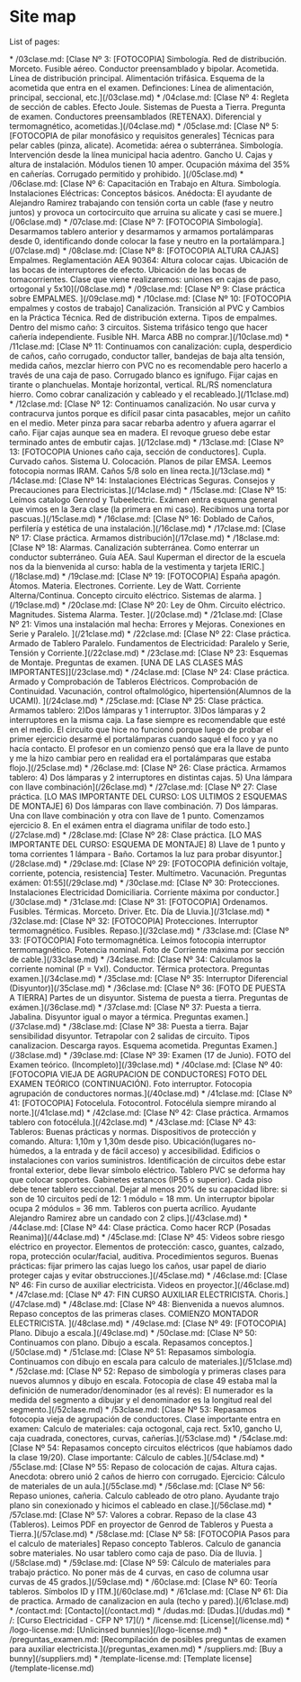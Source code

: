 # Site map

List of pages:


<div class='sitemap'>
* /03clase.md: [Clase Nº 3: [FOTOCOPIA] Simbología. Red de distribución. Morceto. Fusible aéreo. Conductor preensamblado y bipolar. Acometida. Línea de distribución principal. Alimentación trifásica. Esquema de la acometida que entra en el examen. Definciones: Línea de alimentación, principal, seccional, etc.](/03clase.md)
* /04clase.md: [Clase Nº 4: Regleta de sección de cables. Efecto Joule. Sistemas de Puesta a Tierra. Pregunta de examen. Conductores preensamblados (RETENAX). Diferencial y termomagnético, acometidas.](/04clase.md)
* /05clase.md: [Clase Nº 5: [FOTOCOPIA de pilar monofásico y requisitos generales] Técnicas para pelar cables (pinza, alicate). Acometida: aérea o subterránea. Simbología. Intervención desde la línea municipal hacia adentro. Gancho U. Cajas y altura de instalación. Módulos tienen 10 amper. Ocupación máxima del 35% en cañerías. Corrugado permitido y prohibido. ](/05clase.md)
* /06clase.md: [Clase Nº 6: Capacitación en Trabajo en Altura. Simbología. Instalaciones Eléctricas: Conceptos básicos. Anédocta: El ayudante de Alejandro Ramirez trabajando con tensión corta un cable (fase y neutro juntos) y provoca un cortocircuito que arruina su alicate y casi se muere.](/06clase.md)
* /07clase.md: [Clase Nº 7: [FOTOCOPIA Simbología]. Desarmamos tablero anterior y desarmamos y armamos portalámparas desde 0, identificando donde colocar la fase y neutro en la portalámpara.](/07clase.md)
* /08clase.md: [Clase Nº 8: [FOTOCOPIA ALTURA CAJAS] Empalmes. Reglamentación AEA 90364: Altura colocar cajas. Ubicación de las bocas de interruptores de efecto. Ubicación de las bocas de tomacorrientes. Clase que viene realizaremos: uniones en cajas de paso, ortogonal y 5x10](/08clase.md)
* /09clase.md: [Clase Nº 9: Clase práctica sobre EMPALMES. ](/09clase.md)
* /10clase.md: [Clase Nº 10: [FOTOCOPIA empalmes y costos de trabajo] Canalización. Transición al PVC y Cambios en la Práctica Técnica. Red de distribución externa. Tipos de empalmes. Dentro del mismo caño: 3 circuitos. Sistema trifásico tengo que hacer cañería independiente. Fusible NH. Marca ABB no comprar.](/10clase.md)
* /11clase.md: [Clase Nº 11: Continuamos con canalización: cupla, desperdicio de caños, caño corrugado, conductor taller, bandejas de baja alta tensión, medida caños, mezclar hierro con PVC no es recomendable pero hacerlo a través de una caja de paso. Corrugado blanco es ignífugo. Fijar cajas en tirante o planchuelas. Montaje horizontal, vertical. RL/RS nomenclatura hierro. Como cobrar canalización y cableado y el recableado.](/11clase.md)
* /12clase.md: [Clase Nº 12: Continuamos canalización. No usar curva y contracurva juntos porque es difícil pasar cinta pasacables, mejor un cañito en el medio. Meter pinza para sacar rebarba adentro y afuera agarrar el caño. Fijar cajas aunque sea en madera. El revoque grueso debe estar terminado antes de embutir cajas. ](/12clase.md)
* /13clase.md: [Clase Nº 13: [FOTOCOPIA Uniones caño caja, sección de conductores]. Cupla. Curvado caños. Sistema U. Colocación. Planos de pilar EMSA. Leemos fotocopia normas IRAM. Caños 5/8 solo en línea recta.](/13clase.md)
* /14clase.md: [Clase Nº 14: Instalaciones Eléctricas Seguras. Consejos y Precauciones para Electricistas.](/14clase.md)
* /15clase.md: [Clase Nº 15: Leímos catalogo Genrod y Tubeelectric. Exámen entra esquema general que vimos en la 3era clase (la primera en mi caso). Recibimos una torta por pascuas.](/15clase.md)
* /16clase.md: [Clase Nº 16: Doblado de Caños, perfilería y estética de una instalación.](/16clase.md)
* /17clase.md: [Clase Nº 17: Clase práctica. Armamos distribución](/17clase.md)
* /18clase.md: [Clase Nº 18: Alarmas. Canalización subterránea. Como enterrar un conductor subterráneo. Guía AEA. Saul Kuperman el director de la escuela nos da la bienvenida al curso: habla de la vestimenta y tarjeta IERIC.](/18clase.md)
* /19clase.md: [Clase Nº 19: [FOTOCOPIA] España apagón. Átomos. Materia. Electrones. Corriente. Ley de Watt. Corriente Alterna/Continua. Concepto circuito eléctrico. Sistemas de alarma. ](/19clase.md)
* /20clase.md: [Clase Nº 20: Ley de Ohm. Circuito eléctrico. Magnitudes. Sistema Alarma. Tester. ](/20clase.md)
* /21clase.md: [Clase Nº 21: Vimos una instalación mal hecha: Errores y Mejoras. Conexiones en Serie y Paralelo. ](/21clase.md)
* /22clase.md: [Clase Nº 22: Clase práctica. Armado de Tablero Paralelo. Fundamentos de Electricidad: Paralelo y Serie, Tensión y Corriente.](/22clase.md)
* /23clase.md: [Clase Nº 23: Esquemas de Montaje. Preguntas de examen. [UNA DE LAS CLASES MÁS IMPORTANTES]](/23clase.md)
* /24clase.md: [Clase Nº 24: Clase práctica. Armado y Comprobación de Tableros Eléctricos. Comprobación de Continuidad. Vacunación, control oftalmológico, hipertensión(Alumnos de la UCAMI). ](/24clase.md)
* /25clase.md: [Clase Nº 25: Clase práctica. Armamos tablero: 2)Dos lámparas y 1 interruptor. 3)Dos lámparas y 2 interruptores en la misma caja. La fase siempre es recomendable que esté en el medio. El circuito que hice no funcionó porque luego de probar el primer ejercicio desarmé el portalámparas cuando saqué el foco y ya no hacía contacto. El profesor en un comienzo pensó que era la llave de punto y me la hizo cambiar pero en realidad era el portalámparas que estaba flojo.](/25clase.md)
* /26clase.md: [Clase Nº 26: Clase práctica. Armamos tablero: 4) Dos lámparas y 2 interruptores en distintas cajas. 5) Una lámpara con llave combinación](/26clase.md)
* /27clase.md: [Clase Nº 27: Clase práctica. [LO MAS IMPORTANTE DEL CURSO: LOS ULTIMOS 2 ESQUEMAS DE MONTAJE] 6) Dos lámparas con llave combinación. 7) Dos lámparas. Una con llave combinación y otra con llave de 1 punto. Comenzamos ejercicio 8. En el exámen entra el diagrama unifilar de todo esto.](/27clase.md)
* /28clase.md: [Clase Nº 28: Clase práctica. [LO MAS IMPORTANTE DEL CURSO: ESQUEMA DE MONTAJE] 8) Llave de 1 punto y toma corrientes 1 lámpara - Baño. Cortamos la luz para probar disyuntor.](/28clase.md)
* /29clase.md: [Clase Nº 29: [FOTOCOPIA definición voltaje, corriente, potencia, resistencia] Tester. Multímetro. Vacunación. Preguntas exámen: 01:55](/29clase.md)
* /30clase.md: [Clase Nº 30: Protecciones. Instalaciones Electricidad Domiciliaria. Corriente máxima por conductor.](/30clase.md)
* /31clase.md: [Clase Nº 31: [FOTOCOPIA] Ordenamos. Fusibles. Térmicas. Morceto. Driver. Etc. Día de Lluvia.](/31clase.md)
* /32clase.md: [Clase Nº 32: [FOTOCOPIA] Protecciones. Interruptor termomagnético. Fusibles. Repaso.](/32clase.md)
* /33clase.md: [Clase Nº 33: [FOTOCOPIA] Foto termomagnética. Leímos fotocopia interruptor termomagnético. Potencia nominal. Foto de Corriente máxima por sección de cable.](/33clase.md)
* /34clase.md: [Clase Nº 34: Calculamos la corriente nominal (P = VxI). Conductor. Térmica protectora. Preguntas examen.](/34clase.md)
* /35clase.md: [Clase Nº 35: Interruptor Diferencial (Disyuntor)](/35clase.md)
* /36clase.md: [Clase Nº 36: [FOTO DE PUESTA A TIERRA] Partes de un disyuntor. Sistema de puesta a tierra. Preguntas de exámen.](/36clase.md)
* /37clase.md: [Clase Nº 37: Puesta a tierra. Jabalina. Disyuntor igual o mayor a térmica. Preguntas examen.](/37clase.md)
* /38clase.md: [Clase Nº 38: Puesta a tierra. Bajar sensibilidad disyuntor. Tetrapolar con 2 salidas de circuito. Tipos canalizacion. Descarga rayos. Esquema acometida. Preguntas Examen.](/38clase.md)
* /39clase.md: [Clase Nº 39: Examen (17 de Junio). FOTO del Examen teórico. (Incompleto)](/39clase.md)
* /40clase.md: [Clase Nº 40: [FOTOCOPIA VIEJA DE AGRUPACION DE CONDUCTORES] FOTO DEL EXAMEN TEÓRICO (CONTINUACIÓN). Foto interruptor. Fotocopia agrupación de conductores normas.](/40clase.md)
* /41clase.md: [Clase Nº 41: [FOTOCOPIA] Fotocelula. Fotocontrol. Fotocélula siempre mirando al norte.](/41clase.md)
* /42clase.md: [Clase Nº 42: Clase práctica. Armamos tablero con fotocélula.](/42clase.md)
* /43clase.md: [Clase Nº 43: Tableros: Buenas prácticas y normas. Dispositivos de protección y comando. Altura: 1,10m y 1,30m desde piso. Ubicación(lugares no-húmedos, a la entrada y de fácil acceso) y accesibilidad. Edificios o instalaciones con varios suministros. Identificación de circuitos debe estar frontal exterior, debe llevar símbolo eléctrico. Tablero PVC se deforma hay que colocar soportes. Gabinetes estancos (IP55 o superior). Cada piso debe tener tablero seccional. Dejar al menos 20% de su capacidad libre: si son de 10 circuitos pedí de 12: 1 módulo = 18 mm. Un interruptor bipolar ocupa 2 módulos = 36 mm. Tableros con puerta acrílico. Ayudante Alejandro Ramirez abre un candado con 2 clips.](/43clase.md)
* /44clase.md: [Clase Nº 44: Clase práctica. Como hacer RCP (Posadas Reanima)](/44clase.md)
* /45clase.md: [Clase Nº 45: Videos sobre riesgo eléctrico en proyector. Elementos de protección: casco, guantes, calzado, ropa, protección ocular/facial, auditiva. Procedimientos seguros. Buenas prácticas: fijar primero las cajas luego los caños, usar papel de diario proteger cajas y evitar obstrucciones.](/45clase.md)
* /46clase.md: [Clase Nº 46: Fin curso de auxiliar electricista. Videos en proyector.](/46clase.md)
* /47clase.md: [Clase Nº 47: FIN CURSO AUXILIAR ELECTRICISTA. Choris.](/47clase.md)
* /48clase.md: [Clase Nº 48: Bienvenida a nuevos alumnos. Repaso conceptos de las primeras clases. COMIENZO MONTADOR ELECTRICISTA. ](/48clase.md)
* /49clase.md: [Clase Nº 49: [FOTOCOPIA] Plano. Dibujo a escala.](/49clase.md)
* /50clase.md: [Clase Nº 50: Continuamos con plano. Dibujo a escala. Repasamos conceptos.](/50clase.md)
* /51clase.md: [Clase Nº 51: Repasamos simbología. Continuamos con dibujo en escala para calculo de materiales.](/51clase.md)
* /52clase.md: [Clase Nº 52: Repaso de simbología y primeras clases para nuevos alumnos y dibujo en escala. Fotocopia de clase 49 estaba mal la definición de numerador/denominador (es al revés): El numerador es la medida del segmento a dibujar y el denominador es la longitud real del segmento.](/52clase.md)
* /53clase.md: [Clase Nº 53: Repasamos fotocopia vieja de agrupación de conductores. Clase importante entra en examen: Calculo de materiales: caja octogonal, caja rect. 5x10, gancho U, caja cuadrada, conectores, curvas, cañerías.](/53clase.md)
* /54clase.md: [Clase Nº 54: Repasamos concepto circuitos eléctricos (que habíamos dado la clase 19/20). Clase importante: Cálculo de cables.](/54clase.md)
* /55clase.md: [Clase Nº 55: Repaso de colocación de cajas. Altura cajas. Anecdota: obrero unió 2 caños de hierro con corrugado. Ejercicio: Cálculo de materiales de un aula.](/55clase.md)
* /56clase.md: [Clase Nº 56: Repaso uniones, cañeria. Calculo cableado de otro plano. Ayudante trajo plano sin conexionado y hicimos el cableado en clase.](/56clase.md)
* /57clase.md: [Clase Nº 57: Valores a cobrar. Repaso de la clase 43 (Tableros). Leimos PDF en proyector de Genrod de Tableros y Puesta a Tierra.](/57clase.md)
* /58clase.md: [Clase Nº 58: [FOTOCOPIA Pasos para el calculo de materiales] Repaso concepto Tableros. Calculo de ganancia sobre materiales. No usar tablero como caja de paso. Día de lluvia. ](/58clase.md)
* /59clase.md: [Clase Nº 59: Cálculo de materiales para trabajo práctico. No poner más de 4 curvas, en caso de columna usar curvas de 45 grados.](/59clase.md)
* /60clase.md: [Clase Nº 60: Teoría tableros. Símbolos ID y ITM.](/60clase.md)
* /61clase.md: [Clase Nº 61: Dia de practica. Armado de canalizacion en aula (techo y pared).](/61clase.md)
* /contact.md: [Contacto](/contact.md)
* /dudas.md: [Dudas.](/dudas.md)
* /: [Curso Electricidad - CFP Nº 17](/)
* /license.md: [License](/license.md)
* /logo-license.md: [Unlicinsed bunnies](/logo-license.md)
* /preguntas_examen.md: [Recompilación de posibles preguntas de examen para auxiliar electricista.](/preguntas_examen.md)
* /suppliers.md: [Buy a bunny](/suppliers.md)
* /template-license.md: [Template license](/template-license.md)
</div>

